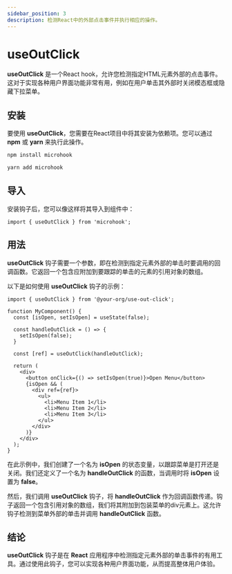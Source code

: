 ```yaml
---
sidebar_position: 3
description: 检测React中的外部点击事件并执行相应的操作。
---
```


# useOutClick

<head>
  <meta name="keywords" content="React的检测目标元素外点击事件并执行操作的钩子。使用useOutClick示例代码和教程，用于模态框和下拉菜单组件的React.js onClickOutside钩子，如何在React中使用useOutClick钩子处理点击事件，TypeScript用于关闭模态框和下拉菜单的useOutClick钩子，在React组件外部处理点击事件的useOutClick钩子，使用useOutClick在React应用程序中更好地处理点击事件。" />
</head>

**useOutClick** 是一个React hook，允许您检测指定HTML元素外部的点击事件。这对于实现各种用户界面功能非常有用，例如在用户单击其外部时关闭模态框或隐藏下拉菜单。

## 安装

要使用 **useOutClick**，您需要在React项目中将其安装为依赖项。您可以通过 **npm** 或 **yarn** 来执行此操作。
```bash
npm install microhook
```

```bash
yarn add microhook
```

## 导入

安装钩子后，您可以像这样将其导入到组件中：

```tsx
import { useOutClick } from 'microhook';
```

## 用法

**useOutClick** 钩子需要一个参数，即在检测到指定元素外部的单击时要调用的回调函数。它返回一个包含应附加到要跟踪的单击的元素的引用对象的数组。

以下是如何使用 **useOutClick** 钩子的示例：

```tsx
import { useOutClick } from '@your-org/use-out-click';

function MyComponent() {
  const [isOpen, setIsOpen] = useState(false);

  const handleOutClick = () => {
    setIsOpen(false);
  }

  const [ref] = useOutClick(handleOutClick);

  return (
    <div>
      <button onClick={() => setIsOpen(true)}>Open Menu</button>
      {isOpen && (
        <div ref={ref}>
          <ul>
            <li>Menu Item 1</li>
            <li>Menu Item 2</li>
            <li>Menu Item 3</li>
          </ul>
        </div>
      )}
    </div>
  );
}
```

在此示例中，我们创建了一个名为 **isOpen** 的状态变量，以跟踪菜单是打开还是关闭。我们还定义了一个名为 **handleOutClick** 的函数，当调用时将 **isOpen** 设置为 **false**。

然后，我们调用 **useOutClick** 钩子，将 **handleOutClick** 作为回调函数传递。钩子返回一个包含引用对象的数组，我们将其附加到包装菜单的div元素上。这允许钩子检测到菜单外部的单击并调用 **handleOutClick** 函数。

## 结论

**useOutClick** 钩子是在 **React** 应用程序中检测指定元素外部的单击事件的有用工具。通过使用此钩子，您可以实现各种用户界面功能，从而提高整体用户体验。